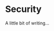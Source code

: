 <!--{
  "title": "Security",
  "status": 0,
  "previous": "infrastructure",
  "next": "user-experience"
}-->

# Security

A little bit of writing...